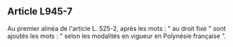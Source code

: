 Article L945-7
----
Au premier alinéa de l'article L. 525-2, après les mots : " au droit fixe " sont
ajoutés les mots : " selon les modalités en vigueur en Polynésie française ".
